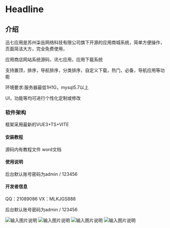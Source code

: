 # Headline

## 介绍
迅七应用是苏州柒岳网络科技有限公司旗下开源的应用商城系统，简单方便操作，页面简洁大方，完全免费使用，

应用商店网站系统源码，讯七应用，应用下载系统

支持置顶，排序，导航排序，分类排序，自定义下载，热门，必备，导航应用等功能

环境要求:服务器最低1H1G，mysql5.7以上




UI，功能等均可进行个性化定制或修改


### 软件架构
框架采用最新的VUE3+TS+VITE

#### 安装教程

源码内有教程文件 word文档

#### 使用说明

后台默认账号密码为admin / 123456

#### 开发者信息
QQ：21089086
VX：MLKJGS888

后台默认账号密码为admin / 123456


![输入图片说明](48fc37cf-f716-48dc-8543-7bea76c927ab.jpg)
![输入图片说明](73560c2b-3360-4821-bc40-bb17d4f16637.jpg)
![输入图片说明](7c93fb83-b105-490b-8b58-1f76e426e6b6.jpg)
![输入图片说明](ec7f997d-146a-44b8-986d-c8fad887d479.jpg)
